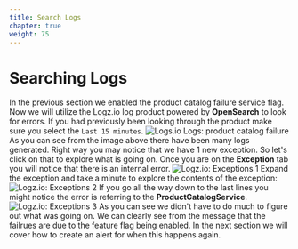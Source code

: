 ```yaml
---
title: Search Logs
chapter: true
weight: 75
---
```


# Searching Logs

In the previous section we enabled the product catalog failure service flag. Now we will utilize the Logz.io log product powered by **OpenSearch** to look for errors.
If you had previously been looking through the product make sure you select the `Last 15 minutes`.
![Logs.io Logs: product catalog failure](/images/logs/logz-io-logs-last-15-minutes.png)
As you can see from the image above there have been many logs generated. Right way you may notice that we have 1 new exception. So let's click on that to explore
what is going on. Once you are on the **Exception** tab you will notice that there is an internal error.
![Logz.io: Exceptions 1](/images/logs/logz-io-logs-exceptions-1.png)
Expand the exception and take a minute to explore the contents of the exception:
![Logz.io: Exceptions 2](/images/logs/logz-io-logs-exceptions-2.png)
If you go all the way down to the last lines you might notice the error is referring to the **ProductCatalogService**.
![Logz.io: Exceptions 3](/images/logs/logz-io-logs-exceptions-3.png)
As you can see we didn't have to do much to figure out what was going on. We can clearly see from the message that the failrues are due to the feature flag being enabled.
In the next section we will cover how to create an alert for when this happens again.
